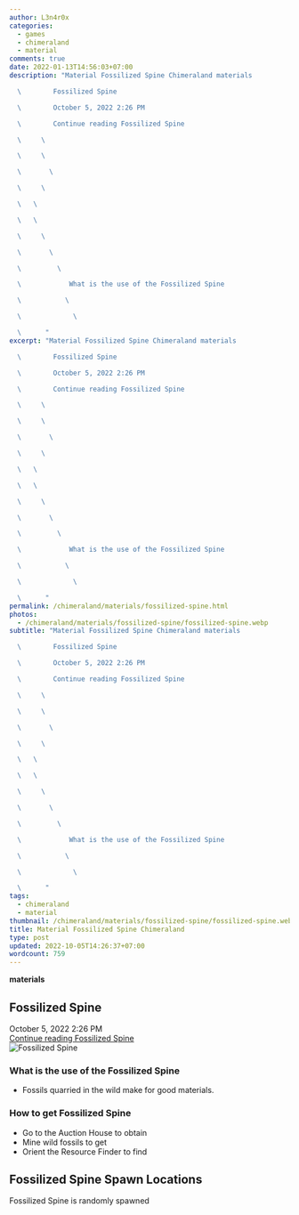 ```yaml
---
author: L3n4r0x
categories:
  - games
  - chimeraland
  - material
comments: true
date: 2022-01-13T14:56:03+07:00
description: "Material Fossilized Spine Chimeraland materials

  \        Fossilized Spine

  \        October 5, 2022 2:26 PM

  \        Continue reading Fossilized Spine

  \     \ 

  \     \ 

  \       \ 

  \     \ 

  \   \ 

  \   \ 

  \     \ 

  \       \ 

  \         \ 

  \            What is the use of the Fossilized Spine

  \           \ 

  \             \ 

  \      "
excerpt: "Material Fossilized Spine Chimeraland materials

  \        Fossilized Spine

  \        October 5, 2022 2:26 PM

  \        Continue reading Fossilized Spine

  \     \ 

  \     \ 

  \       \ 

  \     \ 

  \   \ 

  \   \ 

  \     \ 

  \       \ 

  \         \ 

  \            What is the use of the Fossilized Spine

  \           \ 

  \             \ 

  \      "
permalink: /chimeraland/materials/fossilized-spine.html
photos:
  - /chimeraland/materials/fossilized-spine/fossilized-spine.webp
subtitle: "Material Fossilized Spine Chimeraland materials

  \        Fossilized Spine

  \        October 5, 2022 2:26 PM

  \        Continue reading Fossilized Spine

  \     \ 

  \     \ 

  \       \ 

  \     \ 

  \   \ 

  \   \ 

  \     \ 

  \       \ 

  \         \ 

  \            What is the use of the Fossilized Spine

  \           \ 

  \             \ 

  \      "
tags:
  - chimeraland
  - material
thumbnail: /chimeraland/materials/fossilized-spine/fossilized-spine.webp
title: Material Fossilized Spine Chimeraland
type: post
updated: 2022-10-05T14:26:37+07:00
wordcount: 759
---
```


<link
  rel="stylesheet"
  href="https://rawcdn.githack.com/dimaslanjaka/Web-Manajemen/870a349/css/bootstrap-5-3-0-alpha3-wrapper.css"
/>
<section id="bootstrap-wrapper">
  <div data-bs-theme="dark">
    <div
      class="row g-0 border rounded overflow-hidden flex-md-row mb-4 shadow-sm position-relative bg-dark text-light"
    >
      <div class="col p-4 d-flex flex-column position-static">
        <strong class="d-inline-block mb-2 text-success">materials</strong>
        <h2 class="mb-0">Fossilized Spine</h2>
        <div class="mb-1 text-muted">October 5, 2022 2:26 PM</div>
        <a
          href="/chimeraland/materials/fossilized-spine.html"
          class="stretched-link d-none text-primary"
          >Continue reading Fossilized Spine</a
        >
      </div>
      <div class="col-auto d-none d-md-block d-lg-block">
        <img
          src="https://www.webmanajemen.com/chimeraland/materials/fossilized-spine/fossilized-spine.webp"
          alt="Fossilized Spine"
        />
      </div>
    </div>
    <div class="row">
      <div class="col-lg-6 col-12 mb-2">
        <div class="card">
          <div class="card-body">
            <h3 class="card-title">What is the use of the Fossilized Spine</h3>
            <div class="card-text">
              <ul>
                <li>Fossils quarried in the wild make for good materials.</li>
              </ul>
            </div>
          </div>
        </div>
      </div>
      <div class="col-lg-6 col-12 mb-2">
        <div class="card">
          <div class="card-body">
            <h3 class="card-title">How to get Fossilized Spine</h3>
            <div class="card-text">
              <ul>
                <li>Go to the Auction House to obtain</li>
                <li>Mine wild fossils to get</li>
                <li>Orient the Resource Finder to find</li>
              </ul>
            </div>
          </div>
        </div>
      </div>
      <div class="col-12 mb-2">
        <h2>Fossilized Spine Spawn Locations</h2>
        <p>Fossilized Spine is randomly spawned</p>
      </div>
    </div>
  </div>
</section>